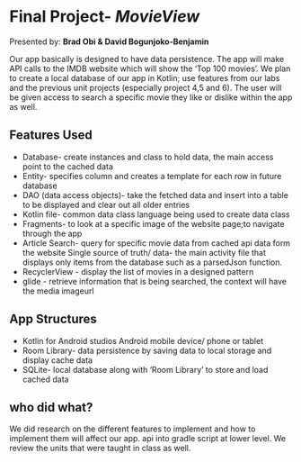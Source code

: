 # Final Project- *MovieView*
Presented by: **Brad Obi & David Bogunjoko-Benjamin**

Our app basically is designed to have data persistence. The app will make API calls to the IMDB website which will show the ‘Top 100 movies’.  We plan to create a local database of our app in Kotlin; use features from our labs and the previous unit projects (especially project 4,5 and 6). The user will be given access to search a specific movie they like or dislike within the app as well.

## Features Used
- Database- create instances and class to hold data, the main access point to the cached data
- Entity- specifies column and creates a template for each row in future database
- DAO (data access objects)- take the fetched data and insert into a table to be displayed and clear out all older entries
- Kotlin file- common data class language being used to create data class
- Fragments- to look at a specific image of the website page;to navigate through the app 
- Article Search- query for specific movie data from cached api data form the website Single source of truth/ data- the main activity file that displays only items from the database such as a parsedJson function.
- RecyclerView - display the list of movies in a designed pattern
- glide - retrieve information that is being searched, the context will have the media imageurl


## App Structures
- Kotlin for Android studios Android mobile device/ phone or tablet
- Room Library- data persistence by saving data to local storage and display cache data
- SQLite- local database along with ‘Room Library’ to store and load cached data


## who did what?
We did research on the different features to implement and how to implement them will affect our app. api into gradle script at lower level. We review the units that were taught in class as well.
